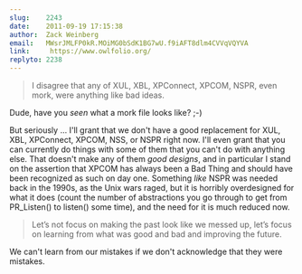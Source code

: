 ```yaml
---
slug:    2243
date:    2011-09-19 17:15:38
author:  Zack Weinberg
email:   MWsrJMLFP0kR.MOiMG0bSdK1BG7wU.f9iAFT8dlm4CVVqVQYVA
link:     https://www.owlfolio.org/
replyto: 2238
---
```


<blockquote>I disagree that any of XUL, XBL, XPConnect, XPCOM, NSPR,
even mork, were anything like bad ideas.</blockquote>

Dude, have you <i>seen</i> what a mork file looks like? ;-)

But seriously ... I'll grant that we don't have a good replacement for
XUL, XBL, XPConnect, XPCOM, NSS, or NSPR right now.  I'll even grant
that you can currently do things with some of them that you can't do
with anything else.  That doesn't make any of them <i>good
designs</i>, and in particular I stand on the assertion that XPCOM has
always been a Bad Thing and should have been recognized as such on day
one.  Something <i>like</i> NSPR was needed back in the 1990s, as the
Unix wars raged, but it is horribly overdesigned for what it does
(count the number of abstractions you go through to get from
PR_Listen() to listen() some time), and the need for it is much
reduced now.

<blockquote>Let’s not focus on making the past look like we messed up,
let’s focus on learning from what was good and bad and improving the
future.</blockquote>

We can't learn from our mistakes if we don't acknowledge that they
were mistakes.
